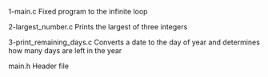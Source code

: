 1-main.c 	Fixed program to the infinite loop

2-largest_number.c 	Prints the largest of three integers

3-print_remaining_days.c 	Converts a date to the day of year and determines how many days are left in the year

main.h 	Header file
